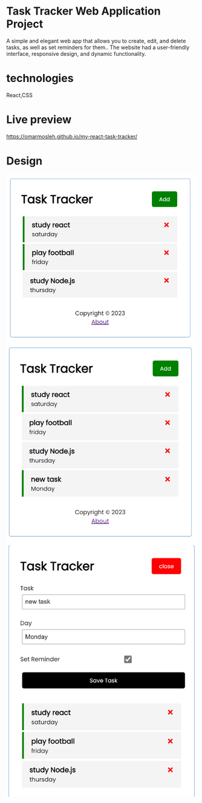 
# Task Tracker Web Application Project

A simple and elegant web app that allows you to create, edit, and delete tasks, as well as set reminders for them.. The website had a user-friendly interface, responsive design, and dynamic functionality.
# technologies
React,CSS
# Live preview
https://omarmosleh.github.io/my-react-task-tracker/ 
# Design

![Design preview for the laptop](./screenshots/Screenshot%20One.jpeg)
![Design preview for the laptop](./screenshots/Screenshot%20Two.jpeg)
![Design preview for the laptop](./screenshots/Screenshot%20Three.jpeg)